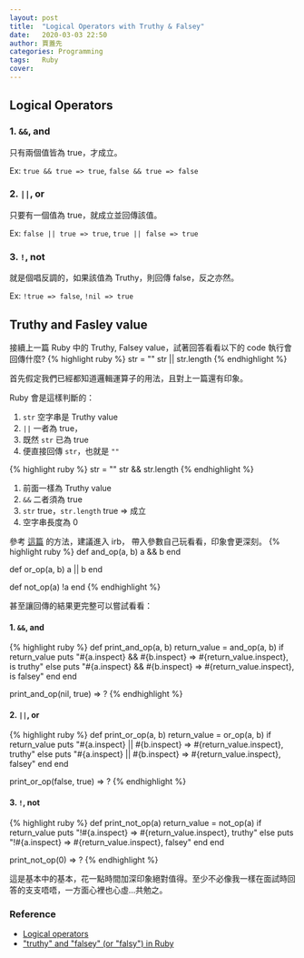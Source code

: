 ```yaml
---
layout: post
title:  "Logical Operators with Truthy & Falsey"
date:   2020-03-03 22:50
author: 賈蓋先
categories: Programming  
tags:	Ruby 
cover: 
---
```

## Logical Operators 
### 1.  `&&`, and 
只有兩個值皆為 true，才成立。

Ex: `true && true => true`, `false && true => false`

### 2.  `||`, or 
只要有一個值為 true，就成立並回傳該值。

Ex: `false || true => true`, `true || false => true` 

### 3.  `!`, not 
就是個唱反調的，如果該值為 Truthy，則回傳 false，反之亦然。

Ex: `!true => false`, `!nil => true`

## Truthy and Fasley value
接續上一篇 Ruby 中的 Truthy, Falsey value，試著回答看看以下的 code 執行會回傳什麼?
{% highlight ruby %}
str = "" 
str || str.length 
{% endhighlight %}

首先假定我們已經都知道邏輯運算子的用法，且對上一篇還有印象。

Ruby 會是這樣判斷的：
1. `str` 空字串是 Truthy value
2. `||` 一者為 true，
3. 既然 `str` 已為 true 
4. 便直接回傳 `str`，也就是 `""`

{% highlight ruby %}
str = ""
str && str.length 
{% endhighlight %}

1. 前面一樣為 Truthy value
2. `&&` 二者須為 true
3. `str` true，`str.length` true => 成立 
4. 空字串長度為 0  

參考 [這篇]["truthy" and "falsey" (or "falsy") in Ruby] 的方法，建議進入 irb， 帶入參數自己玩看看，印象會更深刻。
{% highlight ruby %}
def and_op(a, b)
  a && b 
end 

def or_op(a, b)
  a || b 
end 

def not_op(a)
  !a 
end
{% endhighlight %}

甚至讓回傳的結果更完整可以嘗試看看：
#### 1. `&&`, and   
{% highlight ruby %}
def print_and_op(a, b)
  return_value = and_op(a, b)
  if return_value 
    puts "#{a.inspect} && #{b.inspect} => #{return_value.inspect}, is truthy"
  else 
    puts "#{a.inspect} && #{b.inspect} => #{return_value.inspect}, is falsey"
  end 
end 

print_and_op(nil, true)
=> ?
{% endhighlight %}

#### 2. `||`, or 
{% highlight ruby %}
def print_or_op(a, b)
  return_value = or_op(a, b)
  if return_value 
    puts "#{a.inspect} || #{b.inspect} => #{return_value.inspect}, truthy"
  else 
    puts "#{a.inspect} || #{b.inspect} => #{return_value.inspect}, falsey"
  end 
end 

print_or_op(false, true)
=> ?
{% endhighlight %}

#### 3. `!`, not 
{% highlight ruby %}
def print_not_op(a)
  return_value = not_op(a)
  if return_value 
    puts "!#{a.inspect} => #{return_value.inspect}, truthy"
  else 
    puts "!#{a.inspect} => #{return_value.inspect}, falsey"
  end 
end 

print_not_op(0)
=> ?
{% endhighlight %}

這是基本中的基本，花一點時間加深印象絕對值得。至少不必像我一樣在面試時回答的支支唔唔，一方面心裡也心虛...共勉之。

### Reference 
- [Logical operators] 
- ["truthy" and "falsey" (or "falsy") in Ruby]





[Logical operators]: http://ruby-for-beginners.rubymonstas.org/operators/logical.html
["truthy" and "falsey" (or "falsy") in Ruby]: https://gist.github.com/jfarmer/2647362